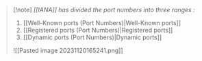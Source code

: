 >[!note]  *[[IANA]] has divided the port numbers into three ranges :*
>1. [[Well-Known ports (Port Numbers)|Well-Known ports]]
>2. [[Registered ports (Port Numbers)|Registered ports]]
>3. [[Dynamic ports (Port Numbers)|Dynamic ports]]
>
>![[Pasted image 20231120165241.png]]


